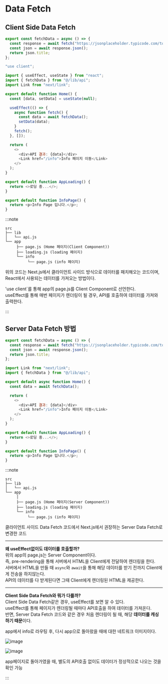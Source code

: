# Data Fetch

## Client Side Data Fetch

```js title="(src/)lib/api.js"
export const fetchData = async () => {
  const response = await fetch("https://jsonplaceholder.typicode.com/todos/1");
  const json = await response.json();
  return json.title;
};
```

```js title="(src/)app/page.js"
"use client";

import { useEffect, useState } from "react";
import { fetchData } from "@/lib/api";
import Link from "next/link";

export default function Home() {
  const [data, setData] = useState(null);

  useEffect(() => {
    async function fetch() {
      const data = await fetchData();
      setData(data);
    }
    fetch();
  }, []);

  return (
    <>
      <div>API 결과: {data}</div>
      <Link href="/info">Info 페이지 이동</Link>
    </>
  );
}
```

```js title="(src/)app/loading.js"
export default function AppLoading() {
  return <>로딩 중...</>;
}
```

```js title="(src/)app/info/page.js"
export default function InfoPage() {
  return <p>Info Page 입니다.</p>;
}
```

:::note

```
src
├── lib
│   └── api.js
└── app
     ├── page.js (Home 페이지(Client Component))
     ├── loading.js (loading 페이지)
     └── info
          └── page.js (info 페이지)
```

위의 코드는 Next.js에서 클라이언트 사이드 방식으로 데이터를 패치해오는 코드이며,<br/>
React에서 사용되는 데이터를 가져오는 방법이다.<br/>

'use client`를 통해 app의 page.js를 Client Component로 선언한다.<br/>
useEffect를 통해 매번 페이지가 렌더링이 될 경우, API를 호출하여 데이터를 가져와 출력한다.<br/>

:::

## Server Data Fetch 방법

```js title="(src/)lib/api.js"
export const fetchData = async () => {
  const response = await fetch("https://jsonplaceholder.typicode.com/todos/1");
  const json = await response.json();
  return json.title;
};
```

```js title="(src/)app/page.js"
import Link from "next/link";
import { fetchData } from "@/lib/api";

export default async function Home() {
  const data = await fetchData();

  return (
    <>
      <div>API 결과: {data}</div>
      <Link href="/info">Info 페이지 이동</Link>
    </>
  );
}
```

```js title="(src/)app/loading.js"
export default function AppLoading() {
  return <>로딩 중...</>;
}
```

```js title="(src/)app/info/page.js"
export default function InfoPage() {
  return <p>Info Page 입니다.</p>;
}
```

:::note

```
src
├── lib
│   └── api.js
└── app
     │
     ├── page.js (Home 페이지(Server Component))
     ├── loading.js (loading 페이지)
     └── info
          └── page.js (info 페이지)
```

클라이언트 사이드 Data Fetch 코드에서 Next.js에서 권장하는 Server Data Fetch로 변경한 코드<br/>

---

**왜 useEffect없이도 데이터를 호출할까?**<br/>
위의 app의 page.js는 Server Component이다.<br/>
즉, pre-rendering을 통해 서버에서 HTML을 Client에게 전달하여 렌더링을 한다.<br/>
서버에서 HTML을 만들 때 `async`와 `await`을 통해 해당 데이터를 받기 전까지 Client에게 전송을 하지않는다.<br/>
API의 데이터를 다 받게된다면 그때 Client에게 렌더링된 HTML을 제공한다.<br/>

---

**Client Side Data Fetch와 뭐가 다를까?**<br/>
Client Side Data Fetch같은 경우, useEffect를 보면 알 수 있다.<br/>
useEffect를 통해 페이지가 렌더링될 때마다 API호출을 하여 데이터를 가져온다.<br/>
반면, Server Data Fetch 코드와 같은 경우 처음 렌더링이 될 때, 해당 **데이터를 캐싱하기 때문**이다.<br/>

app에서 info로 라우팅 후, 다시 app으로 돌아왔을 때에 대한 네트워크 이미지이다.<br/>

![image](https://github.com/JJamVa/JJamVa/assets/80045006/11d48261-9805-4ee2-8ed0-8af931dbac97)

![image](https://github.com/JJamVa/JJamVa/assets/80045006/15eebec6-4d8e-4591-b03a-bbff125c4e8d)

app페이지로 돌아가였을 때, 별도의 API호출 없이도 데이터가 정상적으로 나오는 것을 확인 가능<br/>

:::
